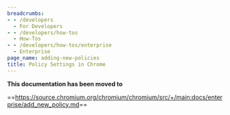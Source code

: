 ```yaml
---
breadcrumbs:
- - /developers
  - For Developers
- - /developers/how-tos
  - How-Tos
- - /developers/how-tos/enterprise
  - Enterprise
page_name: adding-new-policies
title: Policy Settings in Chrome
---
```


**This documentation has been moved to**

==<https://source.chromium.org/chromium/chromium/src/+/main:docs/enterprise/add_new_policy.md>==
